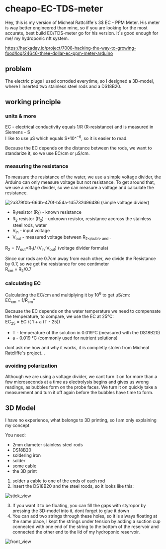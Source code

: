 # cheapo-EC-TDS-meter

Hey, this is my version of Micheal Rattcliffe´s 3$ EC - PPM Meter. 
His meter is way better engineered than mine, so if you are looking for the most accurate, best build EC/TDS-meter go for his version.
It´s good enough for me/ my hydroponic nft system.

https://hackaday.io/project/7008-hacking-the-way-to-growing-food/log/24646-three-dollar-ec-ppm-meter-arduino


## problem
The electric plugs I used corroded everytime, so I designed a 3D-model, where I inserted two stainless steel rods and a DS18B20.

## working principle 

### units & more
EC - electrical conductivity equals 1/R (R-resistance) and is measured in Siemens - S<br/>
I like to use μS which equals S*10^<sup>−6</sup>, so it is easier to read.

Because the EC depends on the distance between the rods, we want to standarize it, so we use EC/cm or μS/cm.

### measuring the resistance 
To measure the resistance of the water, we use a simple voltage divider, the Arduino can only measure voltage but not resistance.
To get around that, we use a voltage divider, so we can measure a voltage and calculate the resistance.

![2a379f0b-66db-470f-b54a-1d5732d96486](https://imgs.search.brave.com/iXdzhoNWDpuSUs0TFis7hd0g7asi3qvVCDJkgN1TsfQ/rs:fit:1200:1200:1/g:ce/aHR0cHM6Ly9jZG4u/aW5jaGNhbGN1bGF0/b3IuY29tL3dwLWNv/bnRlbnQvdXBsb2Fk/cy8yMDE5LzAyL3Zv/bHRhZ2UtZGl2aWRl/ci5wbmc)
(simple voltage divider)

- R<sub>1</sub>resistor (R<sub>1</sub>) - known resistance
- R<sub>2</sub> resistor (R<sub>2</sub>) - unknown resistor, resistance accross the stainless steel rods, water
- V<sub>in</sub> - input voltage
- V<sub>out</sub> - measured voltage between R<sub>2</sub!> and - 




R<sub>2</sub> = (V<sub>out</sub>*R<sub>1</sub>)/ (V<sub>in</sub>-V<sub>out</sub>) (voltage divider formula)

Since our rods are 0.7cm away from each other, we divide the Resistance by 0.7, so we get the resistance for one centimeter <br/>
R<sub>cm</sub> =  R<sub>2</sub>/0.7

### calculating EC 

Calculating the EC/cm and multiplying it by 10<sup>6</sup> to get μS/cm: <br/>
EC<sub>cm</sub> = 1/R<sub>cm</sub>*

Because the EC depends on the water temperature we need to compensate the temperature, to compare, we use the EC at 25°C: </br>
EC<sub>25</sub> = EC /( 1 + a (T - 25))

- T - temperature of the solution in 0.019°C (measured with the DS18B20)
- a - 0.019 °C (commonly used for nutrient solutions)

dont ask me how and why it works, it is completly stolen from Micheal Ratcliffe´s project...

### avoiding polarization
Although we are using a voltage divider, we cant turn it on for more than a few microseconds at a time as electrolysis begins and gives us wrong readings,  as bubbles form on the probe faces. We turn it on quickly take a measurement and turn it off again before the bubbles have time to form.

## 3D Model
I have no experience, what belongs to 3D printing, so I am only explaining my concept  

You need:
- 2mm diameter stainless steel rods
- DS18B20
- soldering iron
- solder
- some cable
- the 3D print

1. solder a cable to one of the ends of each rod
2. insert the DS18B20 and the steel roods, so it looks like this:
 
![stick_view](https://user-images.githubusercontent.com/80157991/170273426-40befbda-b42f-4e88-accd-4c0a76d9a8a2.png)


3. If you want it to be floating, you can fill the gaps with styropor by pressing the 3D-model into it, dont forget to glue it down
4. You can add two strings through these holes, so it is always floating at the same place, I kept the strings under tension by adding a suction cup connected with one end of the string to the bottom of the reservoir and connected the other end to the lid of my hydroponic reservoir.



![front_view](https://user-images.githubusercontent.com/80157991/170272913-3d3b8dd5-d585-4202-bf20-8e1e66999937.png)


